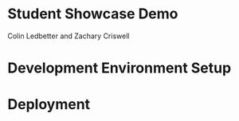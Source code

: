 # Student Showcase Demo

Colin Ledbetter and Zachary Criswell

# Development Environment Setup

# Deployment
